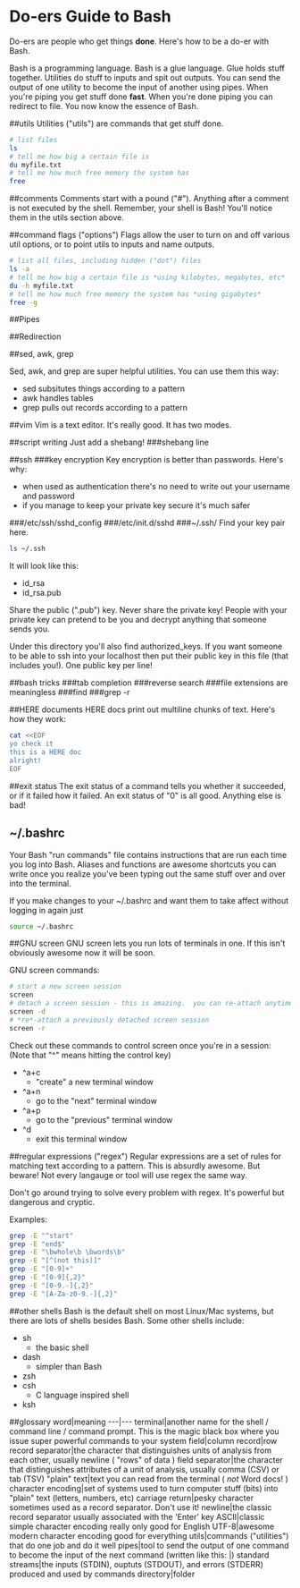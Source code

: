 Do-ers Guide to Bash
====================

Do-ers are people who get things **done**.
Here's how to be a do-er with Bash.

Bash is a programming language.
Bash is a glue language.
Glue holds stuff together.
Utilities do stuff to inputs and spit out outputs.
You can send the output of one utility to become the input of another using pipes.
When you're piping you get stuff done **fast**.
When you're done piping you can redirect to file.
You now know the essence of Bash.

##utils
Utilities ("utils") are commands that get stuff done.
```bash
# list files
ls
# tell me how big a certain file is
du myfile.txt
# tell me how much free memory the system has
free
```

##comments
Comments start with a pound ("#").
Anything after a comment is not executed by the shell.
Remember, your shell is Bash!
You'll notice them in the utils section above.

##command flags ("options")
Flags allow the user to turn on and off various util options, or to point utils to inputs and name outputs.

```bash
# list all files, including hidden ("dot") files
ls -a
# tell me how big a certain file is *using kilobytes, megabytes, etc*
du -h myfile.txt
# tell me how much free memory the system has *using gigabytes*
free -g
```

##Pipes


##Redirection

##sed, awk, grep

Sed, awk, and grep are super helpful utilities.
You can use them this way:

* sed subsitutes things according to a pattern
* awk handles tables
* grep pulls out records according to a pattern

##vim 
Vim is a text editor.
It's really good.
It has two modes.

##script writing
Just add a shebang!
###shebang line

##ssh 
###key encryption
Key encryption is better than passwords.
Here's why:

* when used as authentication there's no need to write out your username and password
* if you manage to keep your private key secure it's much safer

###/etc/ssh/sshd_config
###/etc/init.d/sshd
###~/.ssh/
Find your key pair here.
```bash
ls ~/.ssh
```
It will look like this:

* id_rsa
* id_rsa.pub

Share the public (".pub") key.
Never share the private key!
People with your private key can pretend to be you and decrypt anything that someone sends you.

Under this directory you'll also find authorized_keys.
If you want someone to be able to ssh into your localhost then put their public key in this file (that includes you!).
One public key per line!


##bash tricks
###tab completion
###reverse search
###file extensions are meaningless
###find
###grep -r

##HERE documents
HERE docs print out multiline chunks of text.
Here's how they work:
```bash
cat <<EOF
yo check it
this is a HERE doc
alright!
EOF
```

##exit status
The exit status of a command tells you whether it succeeded, or if it failed how it failed.
An exit status of "0" is all good.
Anything else is bad!

## ~/.bashrc
Your Bash "run commands" file contains instructions that are run each time you log into Bash.
Aliases and functions are awesome shortcuts you can write once you realize you've been typing out the same stuff over and over into the terminal.

If you make changes to your ~/.bashrc and want them to take affect without logging in again just
```bash
source ~/.bashrc
```

##GNU screen
GNU screen lets you run lots of terminals in one.
If this isn't obviously awesome now it will be soon.

GNU screen commands:

```bash
# start a new screen session
screen
# detach a screen session - this is amazing.  you can re-attach anytime
screen -d
# *re*-attach a previously detached screen session
screen -r
```

Check out these commands to control screen once you're in a session:
(Note that "^" means hitting the control key)

* ^a+c
  * "create" a new terminal window
* ^a+n
  * go to the "next" terminal window
* ^a+p
  * go to the "previous" terminal window
* ^d
  * exit this terminal window


##regular expressions ("regex")
Regular expressions are a set of rules for matching text according to a pattern.
This is absurdly awesome.
But beware!
Not every langauge or tool will use regex the same way.

Don't go around trying to solve every problem with regex.
It's powerful but dangerous and cryptic.

Examples:

```bash
grep -E "^start"
grep -E "end$"
grep -E "\bwhole\b \bwords\b"
grep -E "[^(not this)]"
grep -E "[0-9]+"
grep -E "[0-9]{,2}"
grep -E "[0-9.-]{,2}"
grep -E "[A-Za-z0-9.-]{,2}"
```

##other shells
Bash is the default shell on most Linux/Mac systems, but
there are lots of shells besides Bash.
Some other shells include:

* sh
  * the basic shell
* dash
  * simpler than Bash
* zsh
* csh
  * C language inspired shell
* ksh

##glossary
word|meaning
---|---
terminal|another name for the shell / command line / command prompt.  This is the magic black box where you issue super powerful commands to your system
field|column
record|row
record separator|the character that distinguishes units of analysis from each other, usually newline ( "rows" of data )
field separator|the character that distinguishes attributes of a unit of analysis, usually comma (CSV) or tab (TSV)
"plain" text|text you can read from the terminal ( *not* Word docs! )
character encoding|set of systems used to turn computer stuff (bits) into "plain" text (letters, numbers, etc)
carriage return|pesky character sometimes used as a record separator. Don't use it!
newline|the classic record separator usually associated with the 'Enter' key
ASCII|classic simple character encoding really only good for English
UTF-8|awesome modern character encoding good for everything
utils|commands ("utilities") that do one job and do it well
pipes|tool to send the output of one command to become the input of the next command (written like this: |)
standard streams|the inputs (STDIN), ouptuts (STDOUT), and errors (STDERR) produced and used by commands
directory|folder
